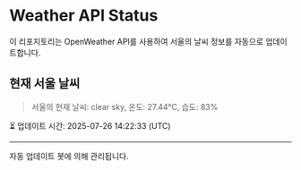 
# Weather API Status

이 리포지토리는 OpenWeather API를 사용하여 서울의 날씨 정보를 자동으로 업데이트합니다.

## 현재 서울 날씨
> 서울의 현재 날씨: clear sky, 온도: 27.44°C, 습도: 83%

⏳ 업데이트 시간: 2025-07-26 14:22:33 (UTC)

---
자동 업데이트 봇에 의해 관리됩니다.

